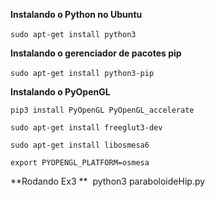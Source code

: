 
**Instalando o Python no Ubuntu**&nbsp;


```sudo apt-get install python3```
&nbsp;



**Instalando o gerenciador de pacotes pip**
&nbsp;


```sudo apt-get install python3-pip```
&nbsp;



**Instalando o PyOpenGL**&nbsp;


```pip3 install PyOpenGL PyOpenGL_accelerate```

```sudo apt-get install freeglut3-dev```

```sudo apt-get install libosmesa6```

```export PYOPENGL_PLATFORM=osmesa```


**Rodando Ex3 **&nbsp;
python3 paraboloideHip.py

